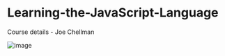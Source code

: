 # Learning-the-JavaScript-Language
Course details - Joe Chellman 

![image](https://user-images.githubusercontent.com/73062879/147864420-20d95d92-d19d-4630-b62d-f30dcbea8ec9.png)

